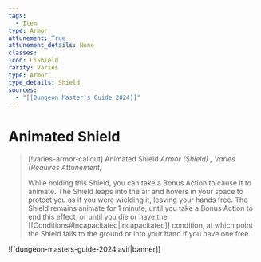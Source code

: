 ```yaml
---
tags:
  - Item
type: Armor
attunement: True
attunement_details: None
classes:
icon: LiShield
rarity: Varies
type: Armor
type_details: Shield
sources: 
  - "[[Dungeon Master's Guide 2024]]"
---
```

# Animated Shield
>[!varies-armor-callout] Animated Shield
>_Armor (Shield) , Varies (Requires Attunement)_
>
>While holding this Shield, you can take a Bonus Action to cause it to animate. The Shield leaps into the air and hovers in your space to protect you as if you were wielding it, leaving your hands free. The Shield remains animate for 1 minute, until you take a Bonus Action to end this effect, or until you die or have the [[Conditions#Incapacitated\|Incapacitated]] condition, at which point the Shield falls to the ground or into your hand if you have one free.
>


![[dungeon-masters-guide-2024.avif|banner]]